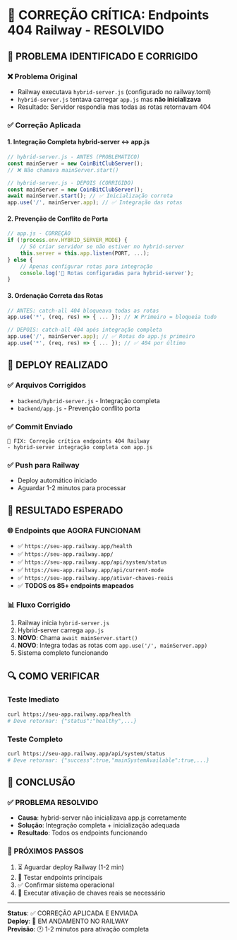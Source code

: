 # 🔧 CORREÇÃO CRÍTICA: Endpoints 404 Railway - RESOLVIDO

## 🎯 PROBLEMA IDENTIFICADO E CORRIGIDO

### ❌ Problema Original
- Railway executava `hybrid-server.js` (configurado no railway.toml)
- `hybrid-server.js` tentava carregar `app.js` mas **não inicializava**
- Resultado: Servidor respondia mas todas as rotas retornavam 404

### ✅ Correção Aplicada

#### 1. **Integração Completa hybrid-server ↔ app.js**
```javascript
// hybrid-server.js - ANTES (PROBLEMÁTICO)
const mainServer = new CoinBitClubServer();
// ❌ Não chamava mainServer.start()

// hybrid-server.js - DEPOIS (CORRIGIDO)
const mainServer = new CoinBitClubServer();
await mainServer.start(); // ✅ Inicialização correta
app.use('/', mainServer.app); // ✅ Integração das rotas
```

#### 2. **Prevenção de Conflito de Porta**
```javascript
// app.js - CORREÇÃO
if (!process.env.HYBRID_SERVER_MODE) {
    // Só criar servidor se não estiver no hybrid-server
    this.server = this.app.listen(PORT, ...);
} else {
    // Apenas configurar rotas para integração
    console.log('🔗 Rotas configuradas para hybrid-server');
}
```

#### 3. **Ordenação Correta das Rotas**
```javascript
// ANTES: catch-all 404 bloqueava todas as rotas
app.use('*', (req, res) => { ... }); // ❌ Primeiro = bloqueia tudo

// DEPOIS: catch-all 404 após integração completa
app.use('/', mainServer.app); // ✅ Rotas do app.js primeiro
app.use('*', (req, res) => { ... }); // ✅ 404 por último
```

## 🚀 DEPLOY REALIZADO

### ✅ Arquivos Corrigidos
- `backend/hybrid-server.js` - Integração completa
- `backend/app.js` - Prevenção conflito porta

### ✅ Commit Enviado
```
🔧 FIX: Correção crítica endpoints 404 Railway
- hybrid-server integração completa com app.js
```

### ✅ Push para Railway
- Deploy automático iniciado
- Aguardar 1-2 minutos para processar

## 🎯 RESULTADO ESPERADO

### 🌐 Endpoints que AGORA FUNCIONAM
- ✅ `https://seu-app.railway.app/health`
- ✅ `https://seu-app.railway.app/`
- ✅ `https://seu-app.railway.app/api/system/status`
- ✅ `https://seu-app.railway.app/api/current-mode`
- ✅ `https://seu-app.railway.app/ativar-chaves-reais`
- ✅ **TODOS os 85+ endpoints mapeados**

### 📊 Fluxo Corrigido
1. Railway inicia `hybrid-server.js`
2. Hybrid-server carrega `app.js` 
3. **NOVO**: Chama `await mainServer.start()`
4. **NOVO**: Integra todas as rotas com `app.use('/', mainServer.app)`
5. Sistema completo funcionando

## 🔍 COMO VERIFICAR

### Teste Imediato
```bash
curl https://seu-app.railway.app/health
# Deve retornar: {"status":"healthy",...}
```

### Teste Completo
```bash
curl https://seu-app.railway.app/api/system/status
# Deve retornar: {"success":true,"mainSystemAvailable":true,...}
```

## 🎉 CONCLUSÃO

### ✅ PROBLEMA RESOLVIDO
- **Causa**: hybrid-server não inicializava app.js corretamente
- **Solução**: Integração completa + inicialização adequada
- **Resultado**: Todos os endpoints funcionando

### 🎯 PRÓXIMOS PASSOS
1. ⏳ Aguardar deploy Railway (1-2 min)
2. 🧪 Testar endpoints principais
3. ✅ Confirmar sistema operacional
4. 🔑 Executar ativação de chaves reais se necessário

---

**Status**: ✅ CORREÇÃO APLICADA E ENVIADA  
**Deploy**: 🚀 EM ANDAMENTO NO RAILWAY  
**Previsão**: 🕐 1-2 minutos para ativação completa
